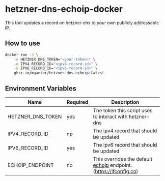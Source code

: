 # hetzner-dns-echoip-docker

This tool updates a record on hetzner-dns to your own publicly addressable IP.

## How to use

```bash
docker run -d \
    -e HETZNER_DNS_TOKEN="<your-token>" \
    -e IPV4_RECORD_ID="<ipv4-record-id>" \
    -e IPV6_RECORD_ID="<ipv6-record-id>" \
    ghcr.io/mganter/hetzner-dns-echoip:latest
```

## Environment Variables

| Name              | Required | Description                                                                                            |
|-------------------|----------|--------------------------------------------------------------------------------------------------------|
| HETZNER_DNS_TOKEN | yes      | The token this script uses to interact with hetzner-dns                                                |
| IPV4_RECORD_ID    | np       | The ipv4 record that should be updated                                                                 |
| IPV6_RECORD_ID    | yes      | The ipv6 record that should be updated                                                                 |
| ECHOIP_ENDPOINT   | no       | This overrides the default [echoip](https://github.com/mpolden/echoip) endpoint. (https://ifconfig.co) |

